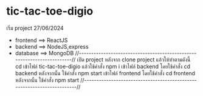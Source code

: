 ﻿# tic-tac-toe-digio
เริ่ม project 27/06/2024
  - frontend ==> ReactJS
  - backend  ==> NodeJS,express
  - database ==> MongoDB
//-----------------------------------------------------------------------//
เปิด project
หลังจาก clone project แล้วให้ทำตามดังนี้
cd เข้าไฟล์ tic-tac-toe-digio  แล้วใช้คำสั่ง npm i
เข้าไฟล์ backend โดยใช้คำสั่ง cd backend หลังจากนั้น ใช้คำสั่ง npm start
เข้าไฟล์ frontend โดยใช้คำสั่ง cd frontend หลังจากนั้น ใช้คำสั่ง npm start
//-----------------------------------------------------------------------//
